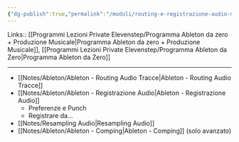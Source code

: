 ```yaml
---
{"dg-publish":true,"permalink":"/moduli/routing-e-registrazione-audio-modulo/"}
---
```


Links:: [[Programmi Lezioni Private Elevenstep/Programma Ableton da zero + Produzione Musicale\|Programma Ableton da zero + Produzione Musicale]], [[Programmi Lezioni Private Elevenstep/Programma Ableton da Zero\|Programma Ableton da Zero]]

---

- [[Notes/Ableton/Ableton - Routing Audio Tracce\|Ableton - Routing Audio Tracce]]
- [[Notes/Ableton/Ableton - Registrazione Audio\|Ableton - Registrazione Audio]]
	- Preferenze e Punch
	- Registrare da...
- [[Notes/Resampling Audio\|Resampling Audio]]
- [[Notes/Ableton/Ableton - Comping\|Ableton - Comping]] (solo avanzato)

